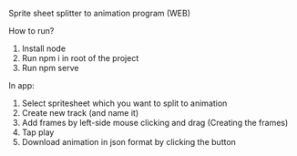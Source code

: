 Sprite sheet splitter to animation program (WEB)

How to run?

1. Install node
2. Run npm i in root of the project
3. Run npm serve

In app:

1. Select spritesheet which you want to split to animation
2. Create new track (and name it)
3. Add frames by left-side mouse clicking and drag (Creating the frames)
4. Tap play
5. Download animation in json format by clicking the button
